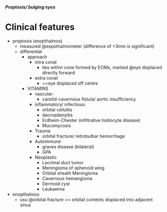 ##### Proptosis/ bulging eyes

# Clinical features
- proptosis (exopthalmos)
    + measured @expothalmometer (difference of >3mm is significant)
    + differential
        * approach
            - intra conal
                + lies within cone formed by EOMs, marked @eye displaced directly forward
            - extra conal
                + ==eye displaced off centre
        * VITAMINS
            - vascular: 
                + carotid-cavernous fistula/ aortic insufficiency
            - inflammatory/ infectious: 
                + orbital cellultis
                + dacroadenyitis
                + Erdheim-Chester (infiltrative histiocyte disease)
                + Mucomycosis
            - Trauma
                + orbital fracture/ retrobulbar hemorrhage
            - Autoimmune
                + graves disease (bilateral)
                + GPA
            - Neoplastic
                + Lacrimal duct tumor
                + Meningioma of sphenoid wing
                + Orbital sheath Meningioma
                + Cavernous hemangioma
                + Dermoid cyst
                + Leukaemia
- enopthalmos
    + usu @orbital fracture == orbital contents displaced into adjacent sinus





